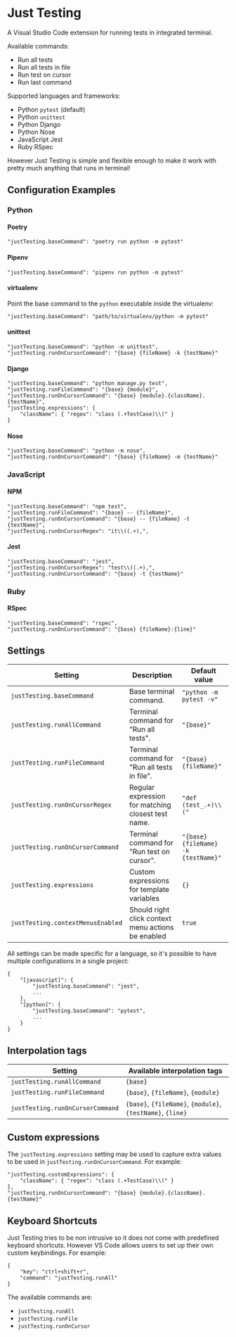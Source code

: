 # Just Testing

A Visual Studio Code extension for running tests in integrated terminal.

Available commands:

- Run all tests
- Run all tests in file
- Run test on cursor
- Run last command

Supported languages and frameworks:

- Python `pytest` (default)
- Python `unittest`
- Python Django
- Python Nose
- JavaScript Jest
- Ruby RSpec

However Just Testing is simple and flexible enough to make it work with pretty much anything that runs in terminal!

## Configuration Examples

### Python

#### Poetry

```
"justTesting.baseCommand": "poetry run python -m pytest"
```

#### Pipenv

```
"justTesting.baseCommand": "pipenv run python -m pytest"
```

#### virtualenv

Point the base command to the `python` executable inside the virtualenv:

```
"justTesting.baseCommand": "path/to/virtualenv/python -m pytest"
```

#### unittest

```
"justTesting.baseCommand": "python -m unittest",
"justTesting.runOnCursorCommand": "{base} {fileName} -k {testName}"
```

#### Django

```
"justTesting.baseCommand": "python manage.py test",
"justTesting.runFileCommand": "{base} {module}",
"justTesting.runOnCursorCommand": "{base} {module}.{className}.{testName}",
"justTesting.expressions": {
    "className": { "regex": "class (.+TestCase)\\(" }
}
```

#### Nose

```
"justTesting.baseCommand": "python -m nose",
"justTesting.runOnCursorCommand": "{base} {fileName} -m {testName}"
```

### JavaScript

#### NPM

```
"justTesting.baseCommand": "npm test",
"justTesting.runFileCommand": "{base} -- {fileName}",
"justTesting.runOnCursorCommand": "{base} -- {fileName} -t {testName}",
"justTesting.runOnCursorRegex": "it\\((.+),",
```

#### Jest

```
"justTesting.baseCommand": "jest",
"justTesting.runOnCursorRegex": "test\\((.+),",
"justTesting.runOnCursorCommand": "{base} -t {testName}"
```

### Ruby

#### RSpec

```
"justTesting.baseCommand": "rspec",
"justTesting.runOnCursorCommand": "{base} {fileName}:{line}"
```

## Settings

| Setting                           | Description                                        | Default value                       |
|-----------------------------------|----------------------------------------------------|-------------------------------------|
| `justTesting.baseCommand`         | Base terminal command.                             | `"python -m pytest -v"`             |
| `justTesting.runAllCommand`       | Terminal command for "Run all tests".              | `"{base}"`                          |
| `justTesting.runFileCommand`      | Terminal command for "Run all tests in file".      | `"{base} {fileName}"`               |
| `justTesting.runOnCursorRegex`    | Regular expression for matching closest test name. | `"def (test_.+)\\("`                |
| `justTesting.runOnCursorCommand`  | Terminal command for "Run test on cursor".         | `"{base} {fileName} -k {testName}"` |
| `justTesting.expressions`         | Custom expressions for template variables          | `{}`                                |
| `justTesting.contextMenusEnabled` | Should right click context menu actions be enabled | `true`                              |

All settings can be made specific for a language, so it's possible to have multiple configurations in a single project:

```
{
    "[javascript]": {
        "justTesting.baseCommand": "jest",
        ...
    },
    "[python]": {
        "justTesting.baseCommand": "pytest",
        ...
    }
}
```

## Interpolation tags

| Setting                          | Available interpolation tags                               |
|----------------------------------|------------------------------------------------------------|
| `justTesting.runAllCommand`      | `{base}`                                                   |
| `justTesting.runFileCommand`     | `{base}`, `{fileName}`, `{module}`                         |
| `justTesting.runOnCursorCommand` | `{base}`, `{fileName}`, `{module}`, `{testName}`, `{line}` |

## Custom expressions

The `justTesting.expressions` setting may be used to capture extra values to be used in `justTesting.runOnCursorCommand`. For example:

```
"justTesting.customExpressions": {
    "className": { "regex": "class (.+TestCase)\\(" }
},
"justTesting.runOnCursorCommand": "{base} {module}.{className}.{testName}"
```

## Keyboard Shortcuts

Just Testing tries to be non intrusive so it does not come with predefined keyboard shortcuts. However VS Code allows users to set up their own custom keybindings. For example:

```
{
    "key": "ctrl+shift+r",
    "command": "justTesting.runAll"
}
```

The available commands are:

- `justTesting.runAll`
- `justTesting.runFile`
- `justTesting.runOnCursor`
